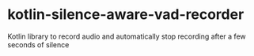 # kotlin-silence-aware-vad-recorder
Kotlin library to record audio and automatically stop recording after a few seconds of silence
